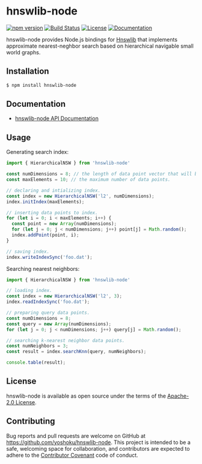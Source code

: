 # hnswlib-node

[![npm version](https://badge.fury.io/js/hnswlib-node.svg)](https://badge.fury.io/js/hnswlib-node)
[![Build Status](https://github.com/yoshoku/hnswlib-node/actions/workflows/build.yml/badge.svg)](https://github.com/yoshoku/hnswlib-node/actions/workflows/build.yml)
[![License](https://img.shields.io/badge/License-Apache%202.0-yellowgreen.svg)](https://github.com/yoshoku/hnswlib-node/blob/main/LICENSE.txt)
[![Documentation](https://img.shields.io/badge/api-reference-blue.svg)](https://yoshoku.github.io/hnswlib-node/doc/)

hnswlib-node provides Node.js bindings for [Hnswlib](https://github.com/nmslib/hnswlib)
that implements approximate nearest-neghbor search based on
hierarchical navigable small world graphs.

## Installation

```sh
$ npm install hnswlib-node
```

## Documentation

* [hnswlib-node API Documentation](https://yoshoku.github.io/hnswlib-node/doc/)

## Usage

Generating search index:

```typescript
import { HierarchicalNSW } from 'hnswlib-node'

const numDimensions = 8; // the length of data point vector that will be indexed.
const maxElements = 10; // the maximum number of data points.

// declaring and intializing index.
const index = new HierarchicalNSW('l2', numDimensions);
index.initIndex(maxElements);

// inserting data points to index.
for (let i = 0; i < maxElements; i++) {
  const point = new Array(numDimensions);
  for (let j = 0; j < numDimensions; j++) point[j] = Math.random();
  index.addPoint(point, i);
}

// saving index.
index.writeIndexSync('foo.dat');
```

Searching nearest neighbors:

```typescript
import { HierarchicalNSW } from 'hnswlib-node'

// loading index.
const index = new HierarchicalNSW('l2', 3);
index.readIndexSync('foo.dat');

// preparing query data points.
const numDimensions = 8;
const query = new Array(numDimensions);
for (let j = 0; j < numDimensions; j++) query[j] = Math.random();

// searching k-nearest neighbor data points.
const numNeighbors = 3;
const result = index.searchKnn(query, numNeighbors);

console.table(result);
```

## License

hnswlib-node is available as open source under the terms of the [Apache-2.0 License](https://www.apache.org/licenses/LICENSE-2.0).

## Contributing

Bug reports and pull requests are welcome on GitHub at https://github.com/yoshoku/hnswlib-node.
This project is intended to be a safe, welcoming space for collaboration,
and contributors are expected to adhere to the [Contributor Covenant](https://contributor-covenant.org) code of conduct.

